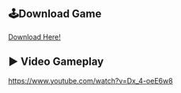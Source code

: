 ## 🕹️Download Game
[Download Here!](https://drive.google.com/file/d/1jdKCMcd7HSpdF5E5gVzkEdgN3ArTWr1w/view?usp=drive_link)
<br>

## ▶️ Video Gameplay
https://www.youtube.com/watch?v=Dx_4-oeE6w8
<br>
